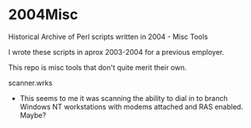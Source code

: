# 2004Misc
Historical Archive of Perl scripts written in 2004 - Misc Tools

I wrote these scripts in aprox 2003-2004 for a previous employer.

This repo is misc tools that don't quite merit their own.

scanner.wrks
- This seems to me it was scanning the ability to dial in to branch Windows NT workstations with modems attached and RAS enabled. Maybe?
